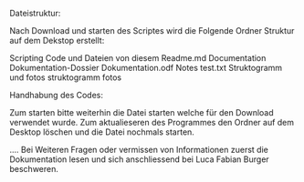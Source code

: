 Dateistruktur:

Nach Download und starten des Scriptes wird die Folgende Ordner Struktur auf dem Dekstop erstellt:

Scripting
    Code und Dateien von diesem
    Readme.md
Documentation
    Dokumentation-Dossier
        Dokumentation.odf
    Notes
        test.txt
    Struktogramm und fotos
        struktogramm
        fotos

Handhabung des Codes:

Zum starten bitte weiterhin die Datei starten welche für den Download verwendet wurde.
Zum aktualieseren des Programmes den Ordner auf dem Desktop löschen und die Datei nochmals starten.

....
Bei Weiteren Fragen oder vermissen von Informationen zuerst die Dokumentation lesen und sich anschliessend bei Luca Fabian Burger beschweren.
